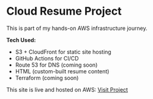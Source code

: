 # Cloud Resume Project

This is part of my hands-on AWS infrastructure journey.

 **Tech Used:**
- S3 + CloudFront for static site hosting
- GitHub Actions for CI/CD
- Route 53 for DNS (coming soon)
- HTML (custom-built resume content)
- Terraform (coming soon)

 This site is live and hosted on AWS: [Visit Project](http://cloud-resume-jordan.s3-website-us-east-1.amazonaws.com/)
